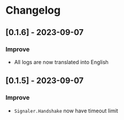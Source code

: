 # Changelog

## [0.1.6] - 2023-09-07

### Improve

- All logs are now translated into English

## [0.1.5] - 2023-09-07

### Improve

- `Signaler.Handshake` now have timeout limit
